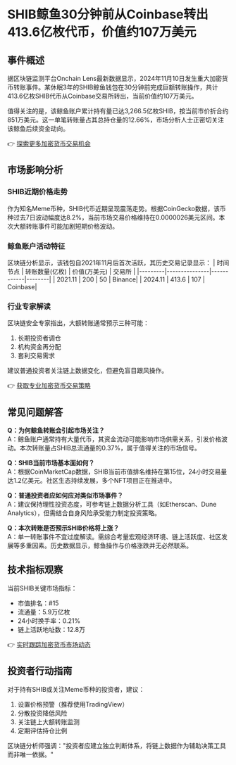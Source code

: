 # SHIB鲸鱼30分钟前从Coinbase转出413.6亿枚代币，价值约107万美元

## 事件概述
据区块链监测平台Onchain Lens最新数据显示，2024年11月10日发生重大加密货币转账事件。某休眠3年的SHIB鲸鱼钱包在30分钟前完成巨额转账操作，共计413.6亿枚SHIB代币从Coinbase交易所转出，当前价值约107万美元。

值得关注的是，该鲸鱼账户累计持有量已达3,266.5亿枚SHIB，按当前市价折合约851万美元。这一单笔转账量占其总持仓量的12.66%，市场分析人士正密切关注该鲸鱼后续资金动向。

👉 [探索更多加密货币交易机会](https://bit.ly/okx_welcome)

## 市场影响分析
### SHIB近期价格走势
作为知名Meme币种，SHIB代币近期呈现震荡走势。根据CoinGecko数据，该币种过去7日波动幅度达8.2%，当前市场交易价格维持在0.0000026美元区间。本次大额转账事件可能加剧短期价格波动。

### 鲸鱼账户活动特征
区块链分析显示，该钱包自2021年11月后首次活跃，其历史交易记录显示：
| 时间节点 | 转账数量(亿枚) | 价值(万美元) | 交易所 |
|---------|---------------|------------|--------|
| 2021.11 | 200           | 50         | Binance|
| 2024.11 | 413.6         | 107        | Coinbase|

### 行业专家解读
区块链安全专家指出，大额转账通常预示三种可能：
1. 长期投资者调仓
2. 机构资金再分配
3. 套利交易需求

建议普通投资者关注链上数据变化，但避免盲目跟风操作。

👉 [获取专业加密货币交易策略](https://bit.ly/okx_welcome)

## 常见问题解答
**Q：为何鲸鱼转账会引起市场关注？**  
A：鲸鱼账户通常持有大量代币，其资金流动可能影响市场供需关系，引发价格波动。本次转账量占SHIB总流通量的0.37%，属于值得关注的市场信号。

**Q：SHIB当前市场基本面如何？**  
A：根据CoinMarketCap数据，SHIB当前市值排名维持在第15位，24小时交易量达1.2亿美元。社区生态持续发展，多个NFT项目正在推进中。

**Q：普通投资者应如何应对类似市场事件？**  
A：建议保持理性投资态度，可参考链上数据分析工具（如Etherscan、Dune Analytics），但需结合自身风险承受能力制定投资策略。

**Q：本次转账是否预示SHIB价格将上涨？**  
A：单一转账事件不宜过度解读。需综合考量宏观经济环境、链上活跃度、社区发展等多重因素。历史数据显示，鲸鱼操作与价格涨跌并无必然联系。

## 技术指标观察
当前SHIB关键市场指标：
- 市值排名：#15
- 流通量：5.9万亿枚
- 24小时换手率：0.21%
- 链上活跃地址数：12.8万

👉 [实时跟踪加密货币市场动态](https://bit.ly/okx_welcome)

## 投资者行动指南
对于持有SHIB或关注Meme币种的投资者，建议：
1. 设置价格预警（推荐使用TradingView）
2. 分散投资降低风险
3. 关注链上大额转账监测
4. 定期评估持仓比例

区块链分析师强调："投资者应建立独立判断体系，将链上数据作为辅助决策工具而非唯一依据。"